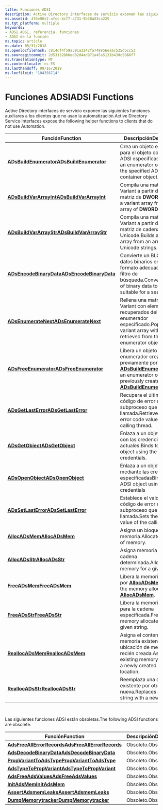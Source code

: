 ```yaml
---
title: Funciones ADSI
description: Active Directory interfaces de servicio exponen las siguientes funciones auxiliares a los clientes que no usan la automatización.
ms.assetid: 4f0e90e2-afcc-4cf7-a731-9b38a83ca229
ms.tgt_platform: multiple
keywords:
- ADSI ADSI, referencia, funciones
- ADSI de la función
ms.topic: article
ms.date: 05/31/2018
ms.openlocfilehash: c814cf4f59a391a3242fa748856eaacb35dbcc53
ms.sourcegitcommit: 2d531328b6ed82d4ad971a45a5131b430c5866f7
ms.translationtype: MT
ms.contentlocale: es-ES
ms.lasthandoff: 09/16/2019
ms.locfileid: "104356714"
---
```

# <a name="adsi-functions"></a><span data-ttu-id="1e1ce-105">Funciones ADSI</span><span class="sxs-lookup"><span data-stu-id="1e1ce-105">ADSI Functions</span></span>

<span data-ttu-id="1e1ce-106">Active Directory interfaces de servicio exponen las siguientes funciones auxiliares a los clientes que no usan la automatización.</span><span class="sxs-lookup"><span data-stu-id="1e1ce-106">Active Directory Service Interfaces expose the following helper functions to clients that do not use Automation.</span></span>



| <span data-ttu-id="1e1ce-107">Función</span><span class="sxs-lookup"><span data-stu-id="1e1ce-107">Function</span></span>                                           | <span data-ttu-id="1e1ce-108">Descripción</span><span class="sxs-lookup"><span data-stu-id="1e1ce-108">Description</span></span>                                                                                        |
|----------------------------------------------------|----------------------------------------------------------------------------------------------------|
| [<span data-ttu-id="1e1ce-109">**ADsBuildEnumerator**</span><span class="sxs-lookup"><span data-stu-id="1e1ce-109">**ADsBuildEnumerator**</span></span>](/windows/desktop/api/Adshlp/nf-adshlp-adsbuildenumerator)   | <span data-ttu-id="1e1ce-110">Crea un objeto enumerador para el objeto contenedor ADSI especificado.</span><span class="sxs-lookup"><span data-stu-id="1e1ce-110">Creates an enumerator object for the specified ADSI container object.</span></span>                              |
| [<span data-ttu-id="1e1ce-111">**ADsBuildVarArrayInt**</span><span class="sxs-lookup"><span data-stu-id="1e1ce-111">**ADsBuildVarArrayInt**</span></span>](/windows/desktop/api/Adshlp/nf-adshlp-adsbuildvararrayint) | <span data-ttu-id="1e1ce-112">Compila una matriz de tipo Variant a partir de una matriz de **DWORD** s.</span><span class="sxs-lookup"><span data-stu-id="1e1ce-112">Builds a variant array from an array of **DWORD** s.</span></span>                                                |
| [<span data-ttu-id="1e1ce-113">**ADsBuildVarArrayStr**</span><span class="sxs-lookup"><span data-stu-id="1e1ce-113">**ADsBuildVarArrayStr**</span></span>](/windows/desktop/api/Adshlp/nf-adshlp-adsbuildvararraystr) | <span data-ttu-id="1e1ce-114">Compila una matriz de tipo Variant a partir de una matriz de cadenas Unicode.</span><span class="sxs-lookup"><span data-stu-id="1e1ce-114">Builds a variant array from an array of Unicode strings.</span></span>                                           |
| [<span data-ttu-id="1e1ce-115">**ADsEncodeBinaryData**</span><span class="sxs-lookup"><span data-stu-id="1e1ce-115">**ADsEncodeBinaryData**</span></span>](/windows/desktop/api/Adshlp/nf-adshlp-adsencodebinarydata) | <span data-ttu-id="1e1ce-116">Convierte un BLOB de datos binarios en el formato adecuado para un filtro de búsqueda.</span><span class="sxs-lookup"><span data-stu-id="1e1ce-116">Converts a blob of binary data to the format suitable for a search filter.</span></span>                         |
| [<span data-ttu-id="1e1ce-117">**ADsEnumerateNext**</span><span class="sxs-lookup"><span data-stu-id="1e1ce-117">**ADsEnumerateNext**</span></span>](/windows/desktop/api/Adshlp/nf-adshlp-adsenumeratenext)       | <span data-ttu-id="1e1ce-118">Rellena una matriz de tipo Variant con elementos recuperados del objeto de enumerador especificado.</span><span class="sxs-lookup"><span data-stu-id="1e1ce-118">Populates a variant array with elements retrieved from the specified enumerator object.</span></span>            |
| [<span data-ttu-id="1e1ce-119">**ADsFreeEnumerator**</span><span class="sxs-lookup"><span data-stu-id="1e1ce-119">**ADsFreeEnumerator**</span></span>](/windows/desktop/api/Adshlp/nf-adshlp-adsfreeenumerator)     | <span data-ttu-id="1e1ce-120">Libera un objeto de enumerador creado previamente por [**ADsBuildEnumerator**](/windows/desktop/api/Adshlp/nf-adshlp-adsbuildenumerator).</span><span class="sxs-lookup"><span data-stu-id="1e1ce-120">Frees an enumerator object previously created by [**ADsBuildEnumerator**](/windows/desktop/api/Adshlp/nf-adshlp-adsbuildenumerator).</span></span> |
| [<span data-ttu-id="1e1ce-121">**ADsGetLastError**</span><span class="sxs-lookup"><span data-stu-id="1e1ce-121">**ADsGetLastError**</span></span>](/windows/desktop/api/Adshlp/nf-adshlp-adsgetlasterror)         | <span data-ttu-id="1e1ce-122">Recupera el último valor de código de error del subproceso que realiza la llamada.</span><span class="sxs-lookup"><span data-stu-id="1e1ce-122">Retrieves the last error code value of the calling thread.</span></span>                                         |
| [<span data-ttu-id="1e1ce-123">**ADsGetObject**</span><span class="sxs-lookup"><span data-stu-id="1e1ce-123">**ADsGetObject**</span></span>](/windows/desktop/api/Adshlp/nf-adshlp-adsgetobject)               | <span data-ttu-id="1e1ce-124">Enlaza a un objeto ADSI con las credenciales actuales.</span><span class="sxs-lookup"><span data-stu-id="1e1ce-124">Binds to an ADSI object using the current credentials.</span></span>                                             |
| [<span data-ttu-id="1e1ce-125">**ADsOpenObject**</span><span class="sxs-lookup"><span data-stu-id="1e1ce-125">**ADsOpenObject**</span></span>](/windows/desktop/api/Adshlp/nf-adshlp-adsopenobject)             | <span data-ttu-id="1e1ce-126">Enlaza a un objeto ADSI mediante las credenciales especificadas</span><span class="sxs-lookup"><span data-stu-id="1e1ce-126">Binds to an ADSI object using specified credentials</span></span>                                                |
| [<span data-ttu-id="1e1ce-127">**ADsSetLastError**</span><span class="sxs-lookup"><span data-stu-id="1e1ce-127">**ADsSetLastError**</span></span>](/windows/desktop/api/Adshlp/nf-adshlp-adssetlasterror)         | <span data-ttu-id="1e1ce-128">Establece el valor del código de error del subproceso que realiza la llamada.</span><span class="sxs-lookup"><span data-stu-id="1e1ce-128">Sets the error code value of the calling thread.</span></span>                                                   |
| [<span data-ttu-id="1e1ce-129">**AllocADsMem**</span><span class="sxs-lookup"><span data-stu-id="1e1ce-129">**AllocADsMem**</span></span>](/windows/desktop/api/Adshlp/nf-adshlp-allocadsmem)                 | <span data-ttu-id="1e1ce-130">Asigna un bloque de memoria.</span><span class="sxs-lookup"><span data-stu-id="1e1ce-130">Allocates a block of memory.</span></span>                                                                       |
| [<span data-ttu-id="1e1ce-131">**AllocADsStr**</span><span class="sxs-lookup"><span data-stu-id="1e1ce-131">**AllocADsStr**</span></span>](/windows/desktop/api/Adshlp/nf-adshlp-allocadsstr)                 | <span data-ttu-id="1e1ce-132">Asigna memoria para una cadena determinada.</span><span class="sxs-lookup"><span data-stu-id="1e1ce-132">Allocates memory for a given string.</span></span>                                                               |
| [<span data-ttu-id="1e1ce-133">**FreeADsMem**</span><span class="sxs-lookup"><span data-stu-id="1e1ce-133">**FreeADsMem**</span></span>](/windows/desktop/api/Adshlp/nf-adshlp-freeadsmem)                   | <span data-ttu-id="1e1ce-134">Libera la memoria asignada por [**AllocADsMem**](/windows/desktop/api/Adshlp/nf-adshlp-allocadsmem).</span><span class="sxs-lookup"><span data-stu-id="1e1ce-134">Frees the memory allocated by [**AllocADsMem**](/windows/desktop/api/Adshlp/nf-adshlp-allocadsmem).</span></span>                                  |
| [<span data-ttu-id="1e1ce-135">**FreeADsStr**</span><span class="sxs-lookup"><span data-stu-id="1e1ce-135">**FreeADsStr**</span></span>](/windows/desktop/api/Adshlp/nf-adshlp-freeadsstr)                   | <span data-ttu-id="1e1ce-136">Libera la memoria asignada para la cadena especificada.</span><span class="sxs-lookup"><span data-stu-id="1e1ce-136">Frees the memory allocated for the given string.</span></span>                                                   |
| [<span data-ttu-id="1e1ce-137">**ReallocADsMem**</span><span class="sxs-lookup"><span data-stu-id="1e1ce-137">**ReallocADsMem**</span></span>](/windows/desktop/api/Adshlp/nf-adshlp-reallocadsmem)             | <span data-ttu-id="1e1ce-138">Asigna el contenido de la memoria existente a una ubicación de memoria recién creada.</span><span class="sxs-lookup"><span data-stu-id="1e1ce-138">Assigns the existing memory content to a newly created memory location.</span></span>                            |
| [<span data-ttu-id="1e1ce-139">**ReallocADsStr**</span><span class="sxs-lookup"><span data-stu-id="1e1ce-139">**ReallocADsStr**</span></span>](/windows/desktop/api/Adshlp/nf-adshlp-reallocadsstr)             | <span data-ttu-id="1e1ce-140">Reemplaza una cadena existente por otra nueva.</span><span class="sxs-lookup"><span data-stu-id="1e1ce-140">Replaces an existing string with a new one.</span></span>                                                        |



 

<span data-ttu-id="1e1ce-141">Las siguientes funciones ADSI están obsoletas.</span><span class="sxs-lookup"><span data-stu-id="1e1ce-141">The following ADSI functions are obsolete.</span></span>



| <span data-ttu-id="1e1ce-142">Función</span><span class="sxs-lookup"><span data-stu-id="1e1ce-142">Function</span></span>                                                  | <span data-ttu-id="1e1ce-143">Descripción</span><span class="sxs-lookup"><span data-stu-id="1e1ce-143">Description</span></span> |
|-----------------------------------------------------------|-------------|
| [<span data-ttu-id="1e1ce-144">**AdsFreeAllErrorRecords**</span><span class="sxs-lookup"><span data-stu-id="1e1ce-144">**AdsFreeAllErrorRecords**</span></span>](obsolete-adsi-functions.md) | <span data-ttu-id="1e1ce-145">Obsoleto.</span><span class="sxs-lookup"><span data-stu-id="1e1ce-145">Obsolete.</span></span>   |
| [<span data-ttu-id="1e1ce-146">**AdsDecodeBinaryData**</span><span class="sxs-lookup"><span data-stu-id="1e1ce-146">**AdsDecodeBinaryData**</span></span>](obsolete-adsi-functions.md)    | <span data-ttu-id="1e1ce-147">Obsoleto.</span><span class="sxs-lookup"><span data-stu-id="1e1ce-147">Obsolete.</span></span>   |
| [<span data-ttu-id="1e1ce-148">**PropVariantToAdsType**</span><span class="sxs-lookup"><span data-stu-id="1e1ce-148">**PropVariantToAdsType**</span></span>](obsolete-adsi-functions.md)   | <span data-ttu-id="1e1ce-149">Obsoleto.</span><span class="sxs-lookup"><span data-stu-id="1e1ce-149">Obsolete.</span></span>   |
| [<span data-ttu-id="1e1ce-150">**AdsTypeToPropVariant**</span><span class="sxs-lookup"><span data-stu-id="1e1ce-150">**AdsTypeToPropVariant**</span></span>](obsolete-adsi-functions.md)   | <span data-ttu-id="1e1ce-151">Obsoleto.</span><span class="sxs-lookup"><span data-stu-id="1e1ce-151">Obsolete.</span></span>   |
| [<span data-ttu-id="1e1ce-152">**AdsFreeAdsValues**</span><span class="sxs-lookup"><span data-stu-id="1e1ce-152">**AdsFreeAdsValues**</span></span>](obsolete-adsi-functions.md)       | <span data-ttu-id="1e1ce-153">Obsoleto.</span><span class="sxs-lookup"><span data-stu-id="1e1ce-153">Obsolete.</span></span>   |
| [<span data-ttu-id="1e1ce-154">**InitAdsMem**</span><span class="sxs-lookup"><span data-stu-id="1e1ce-154">**InitAdsMem**</span></span>](obsolete-adsi-functions.md)             | <span data-ttu-id="1e1ce-155">Obsoleto.</span><span class="sxs-lookup"><span data-stu-id="1e1ce-155">Obsolete.</span></span>   |
| [<span data-ttu-id="1e1ce-156">**AssertAdsmemLeaks**</span><span class="sxs-lookup"><span data-stu-id="1e1ce-156">**AssertAdsmemLeaks**</span></span>](obsolete-adsi-functions.md)      | <span data-ttu-id="1e1ce-157">Obsoleto.</span><span class="sxs-lookup"><span data-stu-id="1e1ce-157">Obsolete.</span></span>   |
| [<span data-ttu-id="1e1ce-158">**DumpMemorytracker**</span><span class="sxs-lookup"><span data-stu-id="1e1ce-158">**DumpMemorytracker**</span></span>](obsolete-adsi-functions.md)      | <span data-ttu-id="1e1ce-159">Obsoleto.</span><span class="sxs-lookup"><span data-stu-id="1e1ce-159">Obsolete.</span></span>   |



 

 

 




